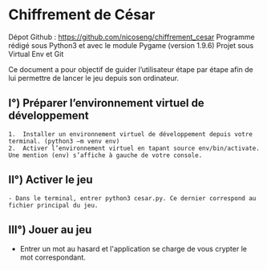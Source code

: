 # Chiffrement de César

Dépot Github : https://github.com/nicoseng/chiffrement_cesar
Programme rédigé sous Python3 et avec le module Pygame (version 1.9.6)
Projet sous Virtual Env et Git 

Ce document a pour objectif de guider l’utilisateur étape par étape afin de lui permettre de lancer le jeu depuis son ordinateur.

## I°) Préparer l’environnement virtuel de développement
    1.	Installer un environnement virtuel de développement depuis votre terminal. (python3 –m venv env)
    2.	Activer l’environnement virtuel en tapant source env/bin/activate. Une mention (env) s’affiche à gauche de votre console.

## II°) Activer le jeu 
    - Dans le terminal, entrer python3 cesar.py. Ce dernier correspond au fichier principal du jeu. 

## III°) Jouer au jeu 
- Entrer un mot au hasard et l'application se charge de vous crypter le mot correspondant.
